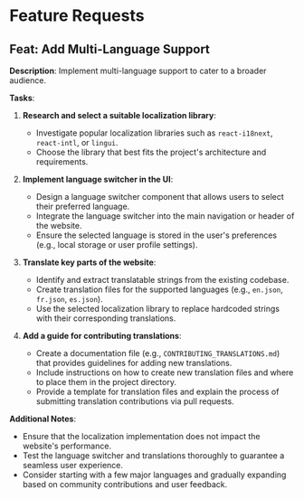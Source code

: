 # Feature Requests

## Feat: Add Multi-Language Support

**Description**: Implement multi-language support to cater to a broader audience.

**Tasks**:
1. **Research and select a suitable localization library**:
   - Investigate popular localization libraries such as `react-i18next`, `react-intl`, or `lingui`.
   - Choose the library that best fits the project's architecture and requirements.

2. **Implement language switcher in the UI**:
   - Design a language switcher component that allows users to select their preferred language.
   - Integrate the language switcher into the main navigation or header of the website.
   - Ensure the selected language is stored in the user's preferences (e.g., local storage or user profile settings).

3. **Translate key parts of the website**:
   - Identify and extract translatable strings from the existing codebase.
   - Create translation files for the supported languages (e.g., `en.json`, `fr.json`, `es.json`).
   - Use the selected localization library to replace hardcoded strings with their corresponding translations.

4. **Add a guide for contributing translations**:
   - Create a documentation file (e.g., `CONTRIBUTING_TRANSLATIONS.md`) that provides guidelines for adding new translations.
   - Include instructions on how to create new translation files and where to place them in the project directory.
   - Provide a template for translation files and explain the process of submitting translation contributions via pull requests.

**Additional Notes**:
- Ensure that the localization implementation does not impact the website's performance.
- Test the language switcher and translations thoroughly to guarantee a seamless user experience.
- Consider starting with a few major languages and gradually expanding based on community contributions and user feedback.
